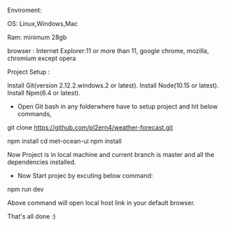 Enviroment:

OS: Linux,Windows,Mac

Ram: minimum 28gb

browser : Internet Explorer:11 or more than 11, google chrome, mozilla, chromium except opera



Project Setup :

Install Git(version 2.12.2.windows.2 or latest).
Install Node(10.15 or latest).
Install Npm(6.4 or latest).

* Open Git bash in any folderwhere have to setup project and hit below commands,

git clone https://github.com/pl2ern4/weather-forecast.git

npm install
cd met-ocean-ui
npm install

Now Project is in local machine and current branch is master and all the dependencies installed.

* Now Start projec by excuting below command:

npm run dev

Above command will open local host link in your default browser.

That's all done :) 




